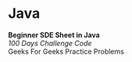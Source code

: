 # Java
<b>Beginner SDE Sheet in Java<br></b>
<i>100 Days Challenge Code<br></i>
Geeks For Geeks Practice Problems<br>
